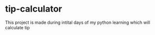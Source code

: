 # tip-calculator
This project is made during intital days of my python learning which will calculate tip
